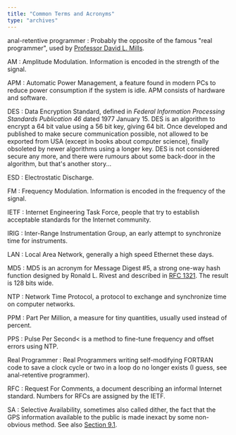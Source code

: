 ```yaml
---
title: "Common Terms and Acronyms"
type: "archives"
---
```


anal-retentive programmer
: Probably the opposite of the famous "real programmer", used by [Professor David L. Mills](NTP-a-faq.htm#AU-DLM).

AM
: Amplitude Modulation. Information is encoded in the strength of the signal.

APM
: Automatic Power Management, a feature found in modern PCs to reduce power consumption if the system is idle. APM consists of hardware and software.

DES
: Data Encryption Standard, defined in _Federal Information Processing Standards Publication 46_ dated 1977 January 15. DES is an algorithm to encrypt a 64 bit value using a 56 bit key, giving 64 bit. Once developed and published to make secure communication possible, not allowed to be exported from USA (except in books about computer science), finally obsoleted by newer algorithms using a longer key. DES is not considered secure any more, and there were rumours about some back-door in the algorithm, but that's another story...

ESD
: Electrostatic Discharge.

FM
: Frequency Modulation. Information is encoded in the frequency of the signal.

IETF
: Internet Engineering Task Force, people that try to establish acceptable standards for the Internet community.

IRIG
: Inter-Range Instrumentation Group, an early attempt to synchronize time for instruments.

LAN
: Local Area Network, generally a high speed Ethernet these days.

MD5
: MD5 is an acronym for Message Digest #5, a strong one-way hash function designed by Ronald L. Rivest and described in [RFC 1321](/reflib/rfc/rfc1321.txt). The result is 128 bits wide.

NTP
: Network Time Protocol, a protocol to exchange and synchronize time on computer networks.

PPM
: Part Per Million, a measure for tiny quantities, usually used instead of percent.

PPS
: Pulse Per Second< is a method to fine-tune frequency and offset errors using NTP.

Real Programmer
: Real Programmers writing self-modifying FORTRAN code to save a clock cycle or two in a loop do no longer exists (I guess, see anal-retentive programmer).

RFC
: Request For Comments, a document describing an informal Internet standard. Numbers for RFCs are assigned by the IETF.

SA
: Selective Availability, sometimes also called dither, the fact that the GPS information available to the public is made inexact by some non-obvious method. See also [Section 9.1](NTP-s-related.htm#S-GPS-BACKGROUND).